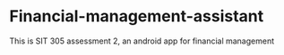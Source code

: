 # Financial-management-assistant
This is SIT 305 assessment 2, an android app for financial management
